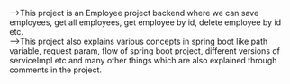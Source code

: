 -->This project is an Employee project backend where we can save employees, get all employees, get employee by id, delete employee by id etc.\
-->This project also explains various concepts in spring boot like path variable, request param, flow of spring boot project, different versions of serviceImpl etc and many other things which are also explained through comments in the project.
